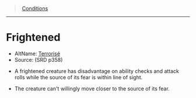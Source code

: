 ﻿---
!GenericItem
Id: conditions_vo.md#frightened
ParentLink: conditions_vo.md#conditions
Name: Frightened
ParentName: Conditions
NameLevel: 1
AltName: '[Terrorisé](hd_conditions_terrorise.md)'
Source: (SRD p358)
Attributes:
  Name: Frightened
  Markdown: >+
    # <!--Name-->Frightened<!--/Name-->


    - AltName: <!--AltName-->[Terrorisé](hd_conditions_terrorise.md)<!--/AltName-->

    - Source: <!--Source-->(SRD p358)<!--/Source-->


    * A frightened creature has disadvantage on ability checks and attack rolls while the source of its fear is within line of sight.


    * The creature can't willingly move closer to the source of its fear.

  AltName: '[Terrorisé](hd_conditions_terrorise.md)'
  Source: (SRD p358)
AttributesDictionary: >+
  Name: Frightened

  Markdown: >+

    # <!--Name-->Frightened<!--/Name-->





    - AltName: <!--AltName-->[Terrorisé](hd_conditions_terrorise.md)<!--/AltName-->



    - Source: <!--Source-->(SRD p358)<!--/Source-->





    * A frightened creature has disadvantage on ability checks and attack rolls while the source of its fear is within line of sight.





    * The creature can't willingly move closer to the source of its fear.



  AltName: '[Terrorisé](hd_conditions_terrorise.md)'

  Source: (SRD p358)

---
> [Conditions](srd_conditions.md)

---

# Frightened

- AltName: [Terrorisé](hd_conditions_terrorise.md)
- Source: (SRD p358)

* A frightened creature has disadvantage on ability checks and attack rolls while the source of its fear is within line of sight.

* The creature can't willingly move closer to the source of its fear.

